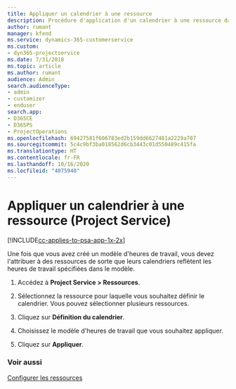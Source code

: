 ```yaml
---
title: Appliquer un calendrier à une ressource
description: Procédure d'application d'un calendrier à une ressource dans Project Service
author: rumant
manager: kfend
ms.service: dynamics-365-customerservice
ms.custom:
- dyn365-projectservice
ms.date: 7/31/2018
ms.topic: article
ms.author: rumant
audience: Admin
search.audienceType:
- admin
- customizer
- enduser
search.app:
- D365CE
- D365PS
- ProjectOperations
ms.openlocfilehash: 69427581f606783ed2b159dd6627481a2229a707
ms.sourcegitcommit: 5c4c9bf3ba018562d6cb3443c01d550489c415fa
ms.translationtype: HT
ms.contentlocale: fr-FR
ms.lasthandoff: 10/16/2020
ms.locfileid: "4075940"
---
```

# <a name="apply-a-calendar-to-a-resource-project-service"></a>Appliquer un calendrier à une ressource (Project Service)

[!INCLUDE[cc-applies-to-psa-app-1x-2x](../includes/cc-applies-to-psa-app-1x-2x.md)]

Une fois que vous avez créé un modèle d'heures de travail, vous devez l'attribuer à des ressources de sorte que leurs calendriers reflètent les heures de travail spécifiées dans le modèle.  
  
1.  Accédez à **Project Service > Ressources**.  
  
2.  Sélectionnez la ressource pour laquelle vous souhaitez définir le calendrier. Vous pouvez sélectionner plusieurs ressources.  
  
3.  Cliquez sur **Définition du calendrier**.  
  
4.  Choisissez le modèle d'heures de travail que vous souhaitez appliquer.  
  
5.  Cliquez sur **Appliquer**.  
  
### <a name="see-also"></a>Voir aussi  
 [Configurer les ressources](../psa/set-up-resources.md)
